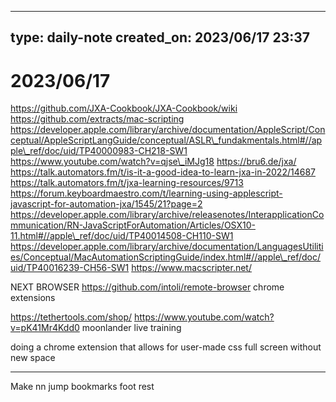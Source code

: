 ***

type: daily-note
created\_on: 2023/06/17 23:37
-----------------------------

# 2023/06/17

https://github.com/JXA-Cookbook/JXA-Cookbook/wiki
https://github.com/extracts/mac-scripting
https://developer.apple.com/library/archive/documentation/AppleScript/Conceptual/AppleScriptLangGuide/conceptual/ASLR\_fundakmentals.html#//apple\_ref/doc/uid/TP40000983-CH218-SW1
https://www.youtube.com/watch?v=qjse\_iMJg18
https://bru6.de/jxa/
https://talk.automators.fm/t/is-it-a-good-idea-to-learn-jxa-in-2022/14687
https://talk.automators.fm/t/jxa-learning-resources/9713
https://forum.keyboardmaestro.com/t/learning-using-applescript-javascript-for-automation-jxa/1545/21?page=2
https://developer.apple.com/library/archive/releasenotes/InterapplicationCommunication/RN-JavaScriptForAutomation/Articles/OSX10-11.html#//apple\_ref/doc/uid/TP40014508-CH110-SW1
https://developer.apple.com/library/archive/documentation/LanguagesUtilities/Conceptual/MacAutomationScriptingGuide/index.html#//apple\_ref/doc/uid/TP40016239-CH56-SW1
https://www.macscripter.net/

NEXT BROWSER
<https://github.com/intoli/remote-browser>
chrome extensions

<https://tethertools.com/shop/>
<https://www.youtube.com/watch?v=pK41Mr4Kdd0>
moonlander live training

doing a chrome extension that allows for user-made css
full screen without new space

***

Make nn jump bookmarks
foot rest
